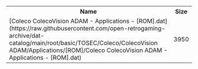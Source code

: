 <table>
<tr><th>Name</th><th>Size</th></tr>
<tr><td>
[Coleco ColecoVision ADAM - Applications - [ROM].dat](https://raw.githubusercontent.com/open-retrogaming-archive/dat-catalog/main/root/basic/TOSEC/Coleco/ColecoVision ADAM/Applications/[ROM]/Coleco ColecoVision ADAM - Applications - [ROM].dat)
</td><td>3950</td></tr>
</table>

